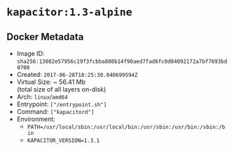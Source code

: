 # `kapacitor:1.3-alpine`

## Docker Metadata

- Image ID: `sha256:13082e57956c19f3fcbba808b14f90aed7fad6fc0d04092172a7bf7693bd0700`
- Created: `2017-06-28T18:25:30.040699594Z`
- Virtual Size: ~ 56.41 Mb  
  (total size of all layers on-disk)
- Arch: `linux`/`amd64`
- Entrypoint: `["/entrypoint.sh"]`
- Command: `["kapacitord"]`
- Environment:
  - `PATH=/usr/local/sbin:/usr/local/bin:/usr/sbin:/usr/bin:/sbin:/bin`
  - `KAPACITOR_VERSION=1.3.1`
